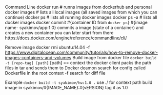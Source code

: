Command Line
  docker run # runns images from dockerhub and personal
  docker images # lists all local images (all saved images from which you can continue)
  docker ps # lists all running docker images
  docker ps -a # lists all docker images
  docker commit #{container ID from `docker ps`} #{image name- syakimov/app:1.0}
    commits a image (state of a container) and creates a new container
    you can later start from there
  https://docs.docker.com/engine/reference/commandline/cli/

Remove image
  docker rmi ubuntu:14.04 -f
  https://www.digitalocean.com/community/tutorials/how-to-remove-docker-images-containers-and-volumes
Build image from docker file
  `docker build -t [repo-tag] [path]`
  [path] == context
    the docker client packs the path files in tar and sends them to Docker deamon
    search for config called Dockerfile in the root context
    -f search for diff file

  Example
    `docker build -t syakimov/hw:1.0 .`
      use ./ for context path
      build image in syakimov/#{IMAGE_NAME}:#{vERSION}
      tag it as 1.0

